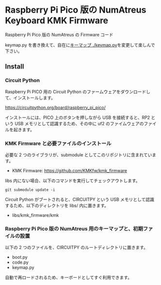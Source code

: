 # Raspberry Pi Pico 版の NumAtreus Keyboard KMK Firmware

Raspberry Pi Pico 版の NumAtreus の Firmware コード

keymap.py を書き換えて、自在に[キーマップ ./keymap.py](./keymap.py)を変更して楽しんで下さい。

## Install

### Circuit Python

Raspberry Pi PICO 用の Circuit Python のファームウェアをダウンロードして、インストールします。

https://circuitpython.org/board/raspberry_pi_pico/

インストールには、PICO 上のボタンを押しながら USB を接続すると、RP2 という USB メモリとして認識するため、その中に uf2 のファイムウェアのファイルを起きます。

### KMK Firmware と必要ファイルのインストール

必要な 2 つのライブラリが、submodule としてこのリポジトリに含まれています。

- KMK Firmware: https://github.com/KMKfw/kmk_firmware

libs 内にない場合、以下のコマンドを実行してチェックアウトします。

```
git submodule update -i
```

Circuit Python がブートされると、CIRCUITPY という USB メモリとして認識するため、以下のディレクトリを libs/ 内に置きます。

- libs/kmk_firmware/kmk

### Raspberry Pi Pico 版の NumAtreus 用のキーマップと、初期ファイルの設置

以下の 2 つのファイルを、CIRCUITPY のルートディレクトリに置きます。

- boot.py
- code.py
- keymap.py

自動で再ロードされるため、キーボードとしてすぐ利用できます。
